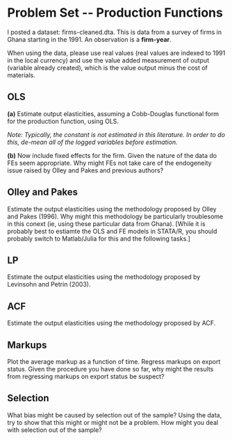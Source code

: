 

# Problem Set -- Production Functions

I posted a dataset: firms-cleaned.dta. This is data from a survey of firms in Ghana starting in the 1991. An observation is a __firm-year__. 

When using the data, please use real values (real values are indexed to 1991 in the local currency) and use the value added measurement of output (variable already created), which is the value output minus the cost of materials.


## OLS 
__(a)__ Estimate output elasticities, assuming a Cobb-Douglas functional form for the production function, using OLS. 

*Note: Typically, the constant is not estimated in this literature. In order to do this, de-mean all of the logged variables before estimation.*

__(b)__ Now include fixed effects for the firm. Given the nature of the data do FEs seem appropriate. Why might FEs not take care of the endogeneity issue raised by Olley and Pakes and previous authors?

## Olley and Pakes
Estimate the output elasticities using the methodology proposed by Olley and Pakes (1996). Why might this methodology be particularly troublesome in this conext (ie, using these particular data from Ghana). [While it is probably best to estiamte the OLS and FE models in STATA/R, you should probably switch to Matlab/Julia for this and the following tasks.]

## LP

Estimate the output elasticities using the methodology proposed by Levinsohn and Petrin (2003). 

## ACF
Estimate the output elasticities using the methodology proposed by ACF. 

## Markups
Plot the average markup as a function of time. Regress markups on export status. Given the procedure you have done so far, why might the results from regressing markups on export status be suspect?

## Selection
What bias might be caused by selection out of the sample? Using the data, try to show that this might or might not be a problem. How might you deal with selection out of the sample?  

<!--stackedit_data:
eyJoaXN0b3J5IjpbLTMxMDc2NjUxN119
-->